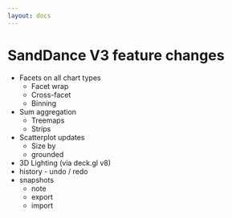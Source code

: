 ```yaml
---
layout: docs
---
```


# SandDance V3 feature changes

* Facets on all chart types
    * Facet wrap
    * Cross-facet
    * Binning
* Sum aggregation
    * Treemaps
    * Strips
* Scatterplot updates
    * Size by
    * grounded
* 3D Lighting (via deck.gl v8)
* history - undo / redo
* snapshots
  * note
  * export
  * import
